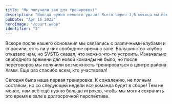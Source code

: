 ```yaml
---
title: "Мы получили зал для тренировок!"
description: "Иногда нужно немного удачи! Всего через 1,5 месяца мы получили время в зале."
pubDate: "Apr 16 2025"
heroImage: "/court.webp"
identifier: "3"
---
```


Вскоре после нашего основания мы связались с различными 
клубами и спросили, есть ли у них свободное время в зале. 
Большинство клубов отказало нам, но SVSTG сказал, что 
можно что-то устроить. Изначально свободного времени для 
новой команды не было, но после переговоров мы получили 
возможность тренироваться в центре района Хамм. 
Еще раз спасибо всем, кто участвовал!

Сегодня была наша первая тренировка. К сожалению, не полным составом, но со следующей недели вся команда будет в сборе! Тем не менее, нам всё ещё нужно больше игроков, чтобы мы 
могли сохранить это время в зале в долгосрочной перспективе.